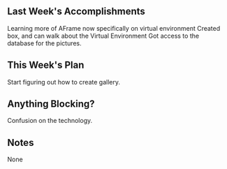 ## Last Week's Accomplishments

Learning more of AFrame now specifically on
virtual environment
Created box, and can walk about the Virtual Environment
Got access to the database for the pictures.

## This Week's Plan

Start figuring out how to create gallery.

## Anything Blocking?

Confusion on the technology.

## Notes

None